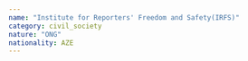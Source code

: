 ```yaml
---
name: "Institute for Reporters' Freedom and Safety(IRFS)"
category: civil_society
nature: "ONG"
nationality: AZE
---
```

    